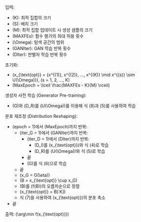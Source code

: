 입력:
- \(K\): 최적 집합의 크기
- \(S\): 배치 크기
- \(M\): 최적 집합 업데이트 시 생성 샘플의 크기
- \(MAXFEs\): 함수 평가의 최대 허용 횟수
- \(\Omega\): 탐색 공간의 범위
- \(GANIter\): GAN 학습 반복 횟수
- \(DIter\): 판별자 학습 반복 횟수

초기화:
- \(x_{\text{opt}} = \{x^{(1)}, x^{(2)}, ..., x^{(K)} \mid x^{(s)} \sim U(\Omega)\}\), \(s = 1, 2, ..., K\)
- \(MaxEpoch = \lceil \frac{MAXFEs - K}{M} \rceil\)

생성자 사전 학습 (Generator Pre-training):
- \(G\)와 \(D_R\)를 \(U(\Omega)\)를 이용해 식 (8)과 (5)를 사용하여 학습

분포 재조정 (Distribution Reshaping):
- \(epoch = 1\)에서 \(MaxEpoch\)까지 반복:
  - \(iter_G = 1\)에서 \(GANIter\)까지 반복:
    - \(iter_D = 1\)에서 \(DIter\)까지 반복:
      - \(D_I\)를 \(x_{\text{opt}}\)와 식 (4)로 학습
      - \(D_R\)를 \(U(\Omega)\)와 식 (5)로 학습
    - 끝
    - \(G\)를 식 (6)으로 학습
  - 끝
  - \(x_G = G(\eta)\)
  - \(B = x_{\text{opt}} \cup x_G\)
  - \(B\)를 \(f(B)\)의 오름차순으로 정렬
  - \(x_{\text{opt}} = B[:K]\)
  - 식 (7)을 사용하여 \(x_{\text{opt}}\)의 분포 축소
- 끝

출력: \(\arg\min f(x_{\text{opt}})\)
